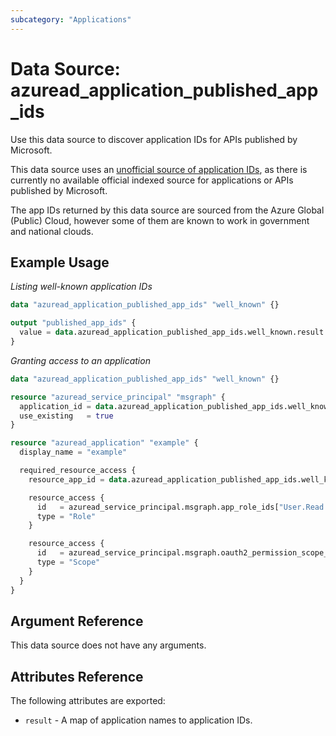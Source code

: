 ```yaml
---
subcategory: "Applications"
---
```


# Data Source: azuread_application_published_app_ids

Use this data source to discover application IDs for APIs published by Microsoft.

This data source uses an [unofficial source of application IDs](https://github.com/manicminer/hamilton/blob/main/environments/published.go), as there is currently no available official indexed source for applications or APIs published by Microsoft.

The app IDs returned by this data source are sourced from the Azure Global (Public) Cloud, however some of them are known to work in government and national clouds.

## Example Usage

*Listing well-known application IDs*

```terraform
data "azuread_application_published_app_ids" "well_known" {}

output "published_app_ids" {
  value = data.azuread_application_published_app_ids.well_known.result
}
```

*Granting access to an application*

```terraform
data "azuread_application_published_app_ids" "well_known" {}

resource "azuread_service_principal" "msgraph" {
  application_id = data.azuread_application_published_app_ids.well_known.result.MicrosoftGraph
  use_existing   = true
}

resource "azuread_application" "example" {
  display_name = "example"

  required_resource_access {
    resource_app_id = data.azuread_application_published_app_ids.well_known.result.MicrosoftGraph

    resource_access {
      id   = azuread_service_principal.msgraph.app_role_ids["User.Read.All"]
      type = "Role"
    }

    resource_access {
      id   = azuread_service_principal.msgraph.oauth2_permission_scope_ids["User.ReadWrite"]
      type = "Scope"
    }
  }
}
```

## Argument Reference

This data source does not have any arguments.

## Attributes Reference

The following attributes are exported:

* `result` - A map of application names to application IDs.
